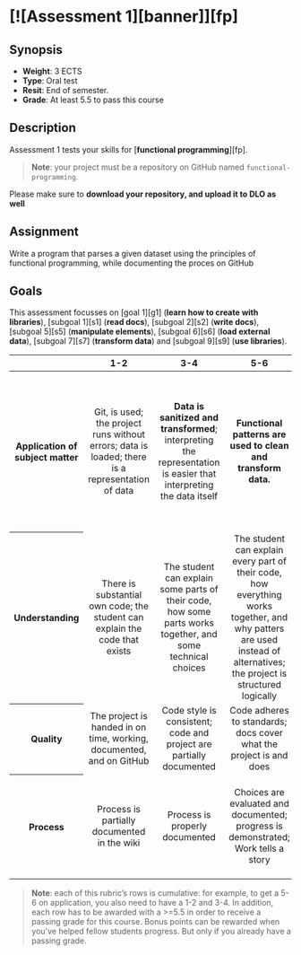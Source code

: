 # [![Assessment 1][banner]][fp]

## Synopsis

*   **Weight**: 3 ECTS
*   **Type**: Oral test
*   **Resit**: End of semester.
*   **Grade**: At least 5.5 to pass this course

## Description

Assessment 1 tests your skills for [**functional programming**][fp].

> **Note**: your project must be a repository on GitHub named `functional-programming`.

Please make sure to **download your repository, and upload it to DLO as well**

## Assignment

Write a program that parses a given dataset using the principles of functional programming, while documenting the proces on GitHub

## Goals

This assessment focusses on [goal 1][g1] (**learn how to create with libraries**), [subgoal 1][s1] (**read docs**), [subgoal 2][s2] (**write docs**), [subgoal 5][s5] (**manipulate elements**), [subgoal 6][s6] (**load external
data**), [subgoal 7][s7] (**transform data**) and [subgoal 9][s9] (**use libraries**).

<!--lint disable no-html maximum-line-length-->

<table>
  <thead>
    <tr>
      <th></th>
      <th><strong>1-2</strong></th>
      <th><strong>3-4</strong></th>
      <th><strong>5-6</strong></th>
      <th><strong>7-8</strong></th>
      <th><strong>9-10</strong></th>
    </tr>
  </thead>
  <tbody>
    <tr>
      <th align="center" scope="row"><strong>Application</strong> of subject matter</th>
      <td align="center">Git, is used; the project runs without errors; data is loaded; there is a representation of data</td>
      <td align="center"><strong>Data is sanitized and transformed</strong>; interpreting the representation is easier that interpreting the data itself</td>
      <td align="center"><strong>Functional patterns are used to clean and transform data. </strong></td>
      <td align="center">Representation and <strong>use of chaining<
      strong> go beyond an example. Code is set up in a modular way and has no unexpected side effects</td>
      <td align="center">😱<br>The way the student applies subject matter  is more advanced than what they were taught in class; let’s switch places</td>
    </tr>
    <tr>
      <th align="center" scope="row">Understanding</th>
      <td align="center">There is substantial own code; the student can explain the code that exists</td>
      <td align="center">The student can explain some parts of their code, how some parts works together, and some technical choices</td>
      <td align="center">The student can explain every part of their code, how everything works together, and why patters are used instead of alternatives; the project is structured logically</td>
      <td align="center">The project is complex but can easily be understood; alternatives to patterns covered in class was used that were great choices</td>
      <td align="center">🤓<br>The student deeply understands functional programming and can create their own functional code flows</td>
    </tr>
    <tr>
      <th align="center" scope="row">Quality</th>
      <td align="center">The project is handed in on time, working, documented, and on GitHub</td>
      <td align="center">Code style is consistent; code and project  are partially documented</td>
      <td align="center">Code adheres to standards; docs cover what the project is and does</td>
      <td align="center">Code quality is good and enforced; docs are useful and professional</td>
      <td align="center">📚<br>Code and docs both read like great books</td>
    </tr>
    <tr>
      <th align="center" scope="row">Process</th>
      <td align="center">Process is partially documented in the wiki</td>
      <td align="center">Process is properly documented</td>
      <td align="center">Choices are evaluated and documented; progress is demonstrated; Work tells a story</td>
      <td align="center">Significant progress or iterations are demonstrated; Storytelling principles are applied</td>
      <td align="center">💪<br>What you did this course is amazing; Teachers and client are in awe of your progress</td>
    </tr>
  </tbody>
</table>

> **Note**: each of this rubric’s rows is cumulative: for example, to get a 5-6
> on application, you also need to have a 1-2 and 3-4. In addition, each row has to be awarded with a >=5.5 in order to receive a passing grade for this course.
> Bonus points can be rewarded when you've helped fellow students progress. But only if you already have a passing grade.

<!--lint enable no-html maximum-line-length-->